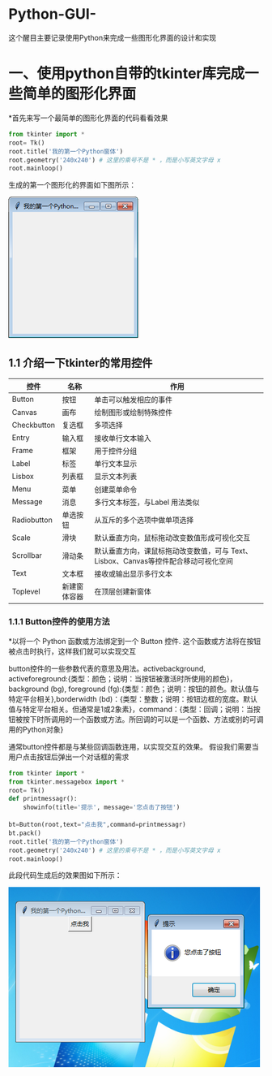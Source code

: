 # Python-GUI-
这个醒目主要记录使用Python来完成一些图形化界面的设计和实现
# 一、使用python自带的tkinter库完成一些简单的图形化界面
*首先来写一个最简单的图形化界面的代码看看效果

```python
from tkinter import *
root= Tk()
root.title('我的第一个Python窗体')
root.geometry('240x240') # 这里的乘号不是 * ，而是小写英文字母 x
root.mainloop()
```
生成的第一个图形化的界面如下图所示：

![image](https://github.com/Gaoshiguo/Python-GUI-/blob/master/image/1.png)

## 1.1 介绍一下tkinter的常用控件

| 控件 |名称|作用|
|-----|------|-----|
|Button|按钮|单击可以触发相应的事件|
| Canvas| 画布|绘制图形或绘制特殊控件|
|Checkbutton | 复选框|多项选择 |
| Entry|输入框 |接收单行文本输入 |
|Frame | 框架|用于控件分组 |
|Label |标签 |单行文本显示 |
| Lisbox|列表框 |显示文本列表 |
| Menu|菜单 |创建菜单命令 |
|Message |消息 |多行文本标签，与Label 用法类似 |
|Radiobutton |单选按钮 |从互斥的多个选项中做单项选择 |
|Scale |滑块 | 默认垂直方向，鼠标拖动改变数值形成可视化交互|
|Scrollbar |滑动条 |默认垂直方向，课鼠标拖动改变数值，可与 Text、Lisbox、Canvas等控件配合移动可视化空间 |
|Text |文本框 |接收或输出显示多行文本 |
|Toplevel |新建窗体容器 | 在顶层创建新窗体|

### 1.1.1 Button控件的使用方法
*以将一个 Python 函数或方法绑定到一个 Button 控件. 这个函数或方法将在按钮被点击时执行，这样我们就可以实现交互

button控件的一些参数代表的意思及用法。activebackground, activeforeground:{类型：颜色；说明：当按钮被激活时所使用的颜色}，background (bg), foreground (fg):{类型：颜色；说明：按钮的颜色。默认值与特定平台相关},borderwidth (bd)：{类型：整数；说明：按钮边框的宽度。默认值与特定平台相关。但通常是1或2象素}，command：{类型：回调；说明：当按钮被按下时所调用的一个函数或方法。所回调的可以是一个函数、方法或别的可调用的Python对象}

通常button控件都是与某些回调函数连用，以实现交互的效果。
假设我们需要当用户点击按钮后弹出一个对话框的需求

```python
from tkinter import *
from tkinter.messagebox import *
root= Tk()
def printmessagr():
    showinfo(title='提示', message='您点击了按钮')
    
bt=Button(root,text="点击我",command=printmessagr)
bt.pack()
root.title('我的第一个Python窗体')
root.geometry('240x240') # 这里的乘号不是 * ，而是小写英文字母 x
root.mainloop()
```
此段代码生成后的效果图如下所示：

![image](https://github.com/Gaoshiguo/Python-GUI-/blob/master/image/2.png)
